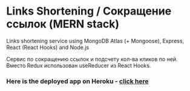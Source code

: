 # Links Shortening / Сокращение ссылок (MERN stack)
Links shortening service using MongoDB Atlas (+ Mongoose), Express, React (React Hooks) and Node.js

Сервис по сокращению ссылок и подсчету кол-ва кликов по ней.  
Вместо Redux использован useReducer из React Hooks.

### Here is the deployed app on Heroku - [click here](https://links-shortening.herokuapp.com/)

